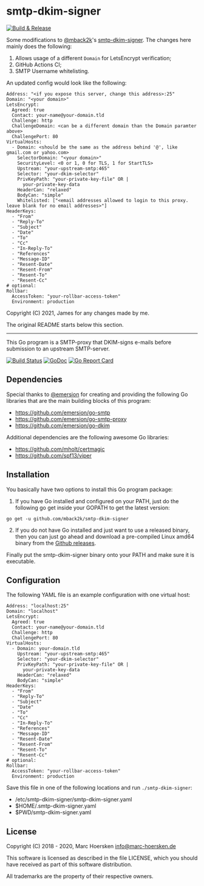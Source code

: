 smtp-dkim-signer
================

[![Build & Release](https://github.com/jameshi16/smtp-dkim-signer/actions/workflows/build.yml/badge.svg)](https://github.com/jameshi16/smtp-dkim-signer/actions/workflows/build.yml)

Some modifications to [@mback2k](https://github.com/mback2k)'s [smtp-dkim-signer](https://github.com/mback2k/smtp-dkim-signer). The changes here mainly does the following:

1. Allows usage of a different `Domain` for LetsEncrypt verification;
2. GitHub Actions CI;
3. SMTP Username whitelisting.

An updated config would look like the following:

```
Address: "<if you expose this server, change this address>:25"
Domain: "<your domain>"
LetsEncrypt:
  Agreed: true
  Contact: your-name@your-domain.tld
  Challenge: http
  ChallengeDomain: <can be a different domain than the Domain paramter above>
  ChallengePort: 80
VirtualHosts:
  - Domain: <should be the same as the address behind '@', like gmail.com or yahoo.com>
    SelectorDomain: "<your domain>"
    SecurityLevel: <0 or 1, 0 for TLS, 1 for StartTLS>
    Upstream: "your-upstream-smtp:465"
    Selector: "your-dkim-selector"
    PrivKeyPath: "your-private-key-file" OR |
      your-private-key-data
    HeaderCan: "relaxed"
    BodyCan: "simple"
    Whitelisted: ["<email addresses allowed to login to this proxy. leave blank for no email addresses>"]
HeaderKeys:
  - "From"
  - "Reply-To"
  - "Subject"
  - "Date"
  - "To"
  - "Cc"
  - "In-Reply-To"
  - "References"
  - "Message-ID"
  - "Resent-Date"
  - "Resent-From"
  - "Resent-To"
  - "Resent-Cc"
# optional:
Rollbar:
  AccessToken: "your-rollbar-access-token"
  Environment: production
```

Copyright (C) 2021, James for any changes made by me.

The original README starts below this section.

---

This Go program is a SMTP-proxy that DKIM-signs e-mails
before submission to an upstream SMTP-server.

[![Build Status](https://travis-ci.org/mback2k/smtp-dkim-signer.svg?branch=master)](https://travis-ci.org/mback2k/smtp-dkim-signer)
[![GoDoc](https://godoc.org/github.com/mback2k/smtp-dkim-signer?status.svg)](https://godoc.org/github.com/mback2k/smtp-dkim-signer)
[![Go Report Card](https://goreportcard.com/badge/github.com/mback2k/smtp-dkim-signer)](https://goreportcard.com/report/github.com/mback2k/smtp-dkim-signer)

Dependencies
------------
Special thanks to [@emersion](https://github.com/emersion) for creating and providing
the following Go libraries that are the main building blocks of this program:

- https://github.com/emersion/go-smtp
- https://github.com/emersion/go-smtp-proxy
- https://github.com/emersion/go-dkim

Additional dependencies are the following awesome Go libraries:

- https://github.com/mholt/certmagic
- https://github.com/spf13/viper

Installation
------------
You basically have two options to install this Go program package:

1. If you have Go installed and configured on your PATH, just do the following go get inside your GOPATH to get the latest version:

```
go get -u github.com/mback2k/smtp-dkim-signer
```

2. If you do not have Go installed and just want to use a released binary,
then you can just go ahead and download a pre-compiled Linux amd64 binary from the [Github releases](https://github.com/mback2k/smtp-dkim-signer/releases).

Finally put the smtp-dkim-signer binary onto your PATH and make sure it is executable.

Configuration
-------------
The following YAML file is an example configuration with one virtual host:

```
Address: "localhost:25"
Domain: "localhost"
LetsEncrypt:
  Agreed: true
  Contact: your-name@your-domain.tld
  Challenge: http
  ChallengePort: 80
VirtualHosts:
  - Domain: your-domain.tld
    Upstream: "your-upstream-smtp:465"
    Selector: "your-dkim-selector"
    PrivKeyPath: "your-private-key-file" OR |
      your-private-key-data
    HeaderCan: "relaxed"
    BodyCan: "simple"
HeaderKeys:
  - "From"
  - "Reply-To"
  - "Subject"
  - "Date"
  - "To"
  - "Cc"
  - "In-Reply-To"
  - "References"
  - "Message-ID"
  - "Resent-Date"
  - "Resent-From"
  - "Resent-To"
  - "Resent-Cc"
# optional:
Rollbar:
  AccessToken: "your-rollbar-access-token"
  Environment: production
```

Save this file in one of the following locations and run `./smtp-dkim-signer`:

- /etc/smtp-dkim-signer/smtp-dkim-signer.yaml
- $HOME/.smtp-dkim-signer.yaml
- $PWD/smtp-dkim-signer.yaml

License
-------
Copyright (C) 2018 - 2020, Marc Hoersken <info@marc-hoersken.de>

This software is licensed as described in the file LICENSE, which
you should have received as part of this software distribution.

All trademarks are the property of their respective owners.
